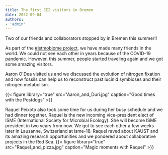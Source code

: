 ```yaml
---
title: The first EEI visitors in Bremen
date: 2022-09-04
authors:
- 'admin'
---
```


Two of our friends and collaborators stopped by in Bremen this summer!!
<!--more-->

As part of the [#istmobiome project](https://istmobiome.rbind.io/), we have made many friends in the world. We could not see each other in years because of the COVID-19 pandemic. However, this summer, people started traveling again and we got some amazing visitors. 

Aaron O'Dea visited us and we discussed the evolution of nitrogen fixation and how fossils can help us to reconstruct past lucinid symbioses and their nitrogen metabolism.

{{< figure library="true" src="Aaron_and_Duri.jpg" caption="Good times with the Postdogs" >}}

Raquel Peixoto also took some time for us during her busy schedule and we had dinner together. Raquel is the new incoming vice-president elect of ISME (International Society for Microbial Ecology). She will become ISME president in two years from now. We got to see each other a few weeks later in Lausanne, Switzerland at isme-18. Raquel raved about KAUST and its amazing research opportunities and we pondered about collaborative projects in the Red Sea.
{{< figure library="true" src="Raquel_and_pizza.jpg" caption="Magic moments with Raquel" >}}
